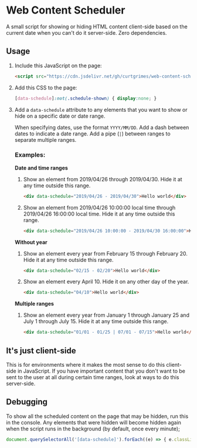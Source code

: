 # Web Content Scheduler

A small script for showing or hiding HTML content client-side based on the current date when you can't do it server-side. Zero dependencies.

## Usage
1. Include this JavaScript on the page:
    ```html
    <script src="https://cdn.jsdelivr.net/gh/curtgrimes/web-content-scheduler@1.0.0/web-content-scheduler.min.js"></script>
    ```

1. Add this CSS to the page:
    ```css
    [data-schedule]:not(.schedule-shown) { display:none; }
    ```

1. Add a `data-schedule` attribute to any elements that you want to show or hide on a specific date or date range.

    When specifying dates, use the format `YYYY/MM/DD`. Add a dash between dates to indicate a date range. Add a pipe (`|`) between ranges to separate multiple ranges.

    ### Examples:

    **Date and time ranges**

    1. Show an element from 2019/04/26 through 2019/04/30. Hide it at any time outside this range.
        ````html
        <div data-schedule="2019/04/26 - 2019/04/30">Hello world</div>
        ````

    1. Show an element from 2019/04/26 10:00:00 local time through 2019/04/26 16:00:00 local time. Hide it at any time outside this range.
        ````html
        <div data-schedule="2019/04/26 10:00:00 - 2019/04/30 16:00:00">Hello world</div>
        ````

    **Without year**

    1. Show an element every year from February 15 through February 20. Hide it at any time outside this range.
        ````html
        <div data-schedule="02/15 - 02/20">Hello world</div>
        ````

    1. Show an element every April 10. Hide it on any other day of the year.
        ````html
        <div data-schedule="04/10">Hello world</div>
        ````

    **Multiple ranges**

    1. Show an element every year from January 1 through January 25 and July 1 through July 15. Hide it at any time outside this range.
        ````html
        <div data-schedule="01/01 - 01/25 | 07/01 - 07/15">Hello world</div>
        ````

## It's just client-side
This is for environments where it makes the most sense to do this client-side in JavaScript. If you have important content that you don't want to be sent to the user at all during certain time ranges, look at ways to do this server-side.

## Debugging
To show all the scheduled content on the page that may be hidden, run this in the console. Any elements that were hidden will become hidden again when the script runs in the background (by default, once every minute);
```js
document.querySelectorAll('[data-schedule]').forEach((e) => { e.classList.add('schedule-shown') });
```